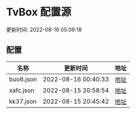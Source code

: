 
# TvBox 配置源

更新时间: 2022-08-16 05:09:18


## 配置

|   名称  | 更新时间  |地址  |
|  ----  | ----  |----  |
|  buo6.json | 2022-08-16 00:40:33 |[地址](https://box.okeybox.top/tv/buo6.json) |
|  xafc.json | 2022-08-15 20:58:54 |[地址](https://box.okeybox.top/tv/xafc.json) |
|  kk37.json | 2022-08-15 20:45:42 |[地址](https://box.okeybox.top/tv/kk37.json) |
  
    